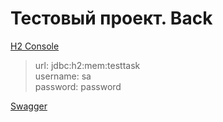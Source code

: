 # Тестовый проект. Back

[H2 Console](http://localhost:8080/h2-console)

> url: jdbc:h2:mem:testtask  
> username: sa  
> password: password 

[Swagger](http://localhost:8080/swagger-ui/index.html)

